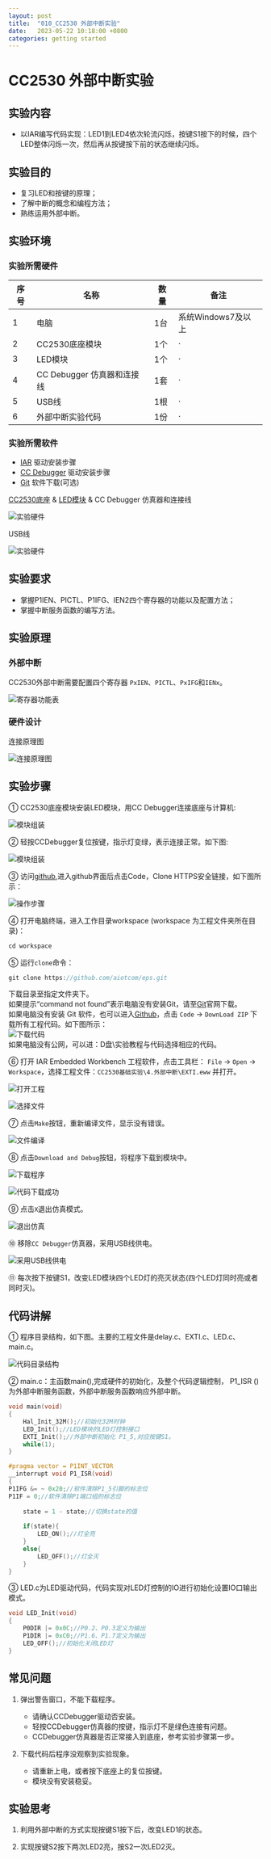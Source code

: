 ```yaml
---
layout: post
title:  "010_CC2530 外部中断实验"
date:   2023-05-22 10:18:00 +0800
categories: getting started
---
```


# CC2530 外部中断实验
<!-- ------------------------ -->
## 实验内容


- 以IAR编写代码实现：LED1到LED4依次轮流闪烁，按键S1按下的时候，四个LED整体闪烁一次，然后再从按键按下前的状态继续闪烁。

<!-- ------------------------ -->
## 实验目的


- 复习LED和按键的原理；
- 了解中断的概念和编程方法；
- 熟练运用外部中断。

<!-- ------------------------ -->
## 实验环境


### 实验所需硬件

| **序号** | **名称** | **数量** | **备注** |
| --- | --- | --- | --- |
| 1 | 电脑 | 1台 | 系统Windows7及以上 |
| 2 | CC2530底座模块 | 1个 |  · |
| 3 | LED模块 | 1个 | ·  |
| 4 | CC Debugger 仿真器和连接线| 1套 | ·  |
| 5 | USB线| 1根 | ·  |
| 6 | 外部中断实验代码 | 1份 | ·  |


### 实验所需软件

- [IAR](https://codelab.stepiot.com/codelabs/IAR_077/index.html?index=..%2F..index#0) 驱动安装步骤
- [CC Debugger](https://codelab.stepiot.com/codelabs/CC_Debugger_081/index.html?index=..%2F..index#0) 驱动安装步骤
- [Git](https://git-scm.com/downloads) 软件下载(可选)

[CC2530底座](https://docs.stepiot.com/docs/aiot017) & [LED模块](https://docs.stepiot.com/docs/aiot001) & CC Debugger 仿真器和连接线

![实验硬件](/assets/CC2530/1.jpg)

USB线

![实验硬件](/assets/CC2530/2.png)

<!-- ------------------------ -->
## 实验要求


- 掌握P1IEN、PICTL、P1IFG、IEN2四个寄存器的功能以及配置方法；
- 掌握中断服务函数的编写方法。

<!-- ------------------------ -->
## 实验原理

### 外部中断

CC2530外部中断需要配置四个寄存器 `PxIEN`、`PICTL`、`PxIFG`和`IENx`。

![寄存器功能表](/assets/CC2530/17.png)


### 硬件设计
连接原理图

![连接原理图](/assets/CC2530/13.jpg)

<!-- ------------------------ -->
## 实验步骤


① CC2530底座模块安装LED模块，用CC Debugger连接底座与计算机:

![模块组装](/assets/CC2530/4.png)

② 轻按CCDebugger复位按键，指示灯变绿，表示连接正常。如下图:

![模块组装](/assets/CC2530/5.png)
    
③ 访问[github](https://github.com/aiotcom/eps),进入github界面后点击Code，Clone HTTPS安全链接，如下图所示：

![操作步骤](/assets/STM32/38.jpg)

④ 打开电脑终端，进入工作目录workspace (workspace 为工程文件夹所在目录)：
   
```c
cd workspace
```

⑤ 运行`clone`命令：

```c
git clone https://github.com/aiotcom/eps.git
```

下载目录至指定文件夹下。  
如果提示“command not found”表示电脑没有安装Git，请至[Git](https://git-scm.com/downloads)官网下载。  
如果电脑没有安装 Git 软件，也可以进入[Github](https://github.com/aiotcom/eps)，点击 `Code` -> `DownLoad ZIP` 下载所有工程代码。如下图所示：  
![下载代码](/assets/STM32/47.jpg)  
如果电脑没有公网，可以进：D盘\实验教程与代码选择相应的代码。

⑥ 打开 IAR Embedded Workbench 工程软件，点击工具栏： `File` -> `Open` -> `Workspace`，选择工程文件：`CC2530基础实验\4.外部中断\EXTI.eww` 并打开。
   
![打开工程](/assets/CC2530/6.jpg)
    
![选择文件](/assets/CC2530/18.jpg)    

⑦ 点击`Make`按钮，重新编译文件，显示没有错误。
   
![文件编译](/assets/CC2530/8.jpg) 

⑧ 点击`Download and Debug`按钮，将程序下载到模块中。

![下载程序](/assets/CC2530/9.jpg) 

![代码下载成功](/assets/CC2530/10.jpg) 

⑨ 点击`X`退出仿真模式。

![退出仿真](/assets/CC2530/11.jpg) 

⑩ 移除`CC Debugger`仿真器，采用USB线供电。

![采用USB线供电](/assets/CC2530/12.png) 

⑪ 每次按下按键S1，改变LED模块四个LED灯的亮灭状态(四个LED灯同时亮或者同时灭)。

<!-- ------------------------ -->
## 代码讲解


① 程序目录结构，如下图。主要的工程文件是delay.c、EXTI.c、LED.c、main.c。

![代码目录结构](/assets/CC2530/34.jpg) 

② main.c：主函数main(),完成硬件的初始化，及整个代码逻辑控制， P1_ISR ()为外部中断服务函数，外部中断服务函数响应外部中断。

```c
void main(void)
{
    Hal_Init_32M();//初始化32M时钟
    LED_Init();//LED模块的LED灯控制接口
    EXTI_Init();//外部中断初始化 P1_5,对应按键S1。
    while(1);
}
```

```c
#pragma vector = P1INT_VECTOR    
__interrupt void P1_ISR(void)
{  
P1IFG &= ~ 0x20;//软件清除P1_5引脚的标志位
P1IF = 0;//软件清除P1端口组的标志位
        
    state = 1 - state;//切换state的值
        
    if(state){
        LED_ON();//灯全亮
    }
    else{
        LED_OFF();//灯全灭
    }
}
```

③ LED.c为LED驱动代码，代码实现对LED灯控制的IO进行初始化设置IO口输出模式。

```c
void LED_Init(void)
{
    P0DIR |= 0x0C;//P0.2、P0.3定义为输出
    P1DIR |= 0xC0;//P1.6、P1.7定义为输出
    LED_OFF();//初始化关闭LED灯
}
```

<!-- ------------------------ -->
## 常见问题


1. 弹出警告窗口，不能下载程序。

    - 请确认CCDebugger驱动否安装。
    - 轻按CCDebugger仿真器的按键，指示灯不是绿色连接有问题。
    - CCDebugger仿真器是否正常接入到底座，参考实验步骤第一步。


2. 下载代码后程序没观察到实验现象。

    - 请重新上电，或者按下底座上的复位按键。
    - 模块没有安装稳妥。



<!-- ------------------------ -->
## 实验思考


1. 利用外部中断的方式实现按键S1按下后，改变LED1的状态。
   
2. 实现按键S2按下两次LED2亮，按S2一次LED2灭。
